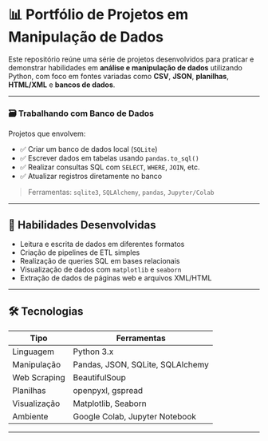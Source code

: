 # 📊 Portfólio de Projetos em Manipulação de Dados

Este repositório reúne uma série de projetos desenvolvidos para praticar e demonstrar habilidades em **análise e manipulação de dados** utilizando Python, com foco em fontes variadas como **CSV**, **JSON**, **planilhas**, **HTML/XML** e **bancos de dados**.

---

### 🗃️ Trabalhando com Banco de Dados
Projetos que envolvem:

- ✅ Criar um banco de dados local (`SQLite`)
- ✅ Escrever dados em tabelas usando `pandas.to_sql()`
- ✅ Realizar consultas SQL com `SELECT`, `WHERE`, `JOIN`, etc.
- ✅ Atualizar registros diretamente no banco

> Ferramentas: `sqlite3`, `SQLAlchemy`, `pandas`, `Jupyter/Colab`

---

## 🚀 Habilidades Desenvolvidas

- Leitura e escrita de dados em diferentes formatos
- Criação de pipelines de ETL simples
- Realização de queries SQL em bases relacionais
- Visualização de dados com `matplotlib` e `seaborn`
- Extração de dados de páginas web e arquivos XML/HTML

---

## 🛠️ Tecnologias

| Tipo            | Ferramentas                          |
|-----------------|--------------------------------------|
| Linguagem       | Python 3.x                           |
| Manipulação     | Pandas, JSON, SQLite, SQLAlchemy     |
| Web Scraping    | BeautifulSoup                        |
| Planilhas       | openpyxl, gspread                    |
| Visualização    | Matplotlib, Seaborn                  |
| Ambiente        | Google Colab, Jupyter Notebook       |

---



